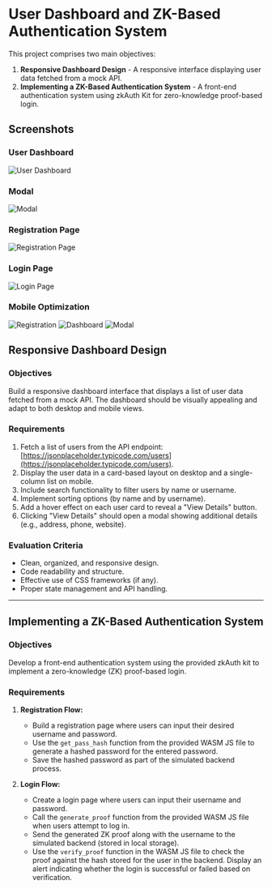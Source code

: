 # User Dashboard and ZK-Based Authentication System

This project comprises two main objectives: 

1. **Responsive Dashboard Design** - A responsive interface displaying user data fetched from a mock API.
2. **Implementing a ZK-Based Authentication System** - A front-end authentication system using zkAuth Kit for zero-knowledge proof-based login.

## Screenshots
### User Dashboard

![User Dashboard](screenshots/three.jpg)

### Modal

![Modal](screenshots/four.jpg)

### Registration Page

![Registration Page](screenshots/two.jpg)

### Login Page

![Login Page](screenshots/one.jpg)

### Mobile Optimization

![Registration](screenshots/mob1.jpg)
![Dashboard](screenshots/mob2.jpg)
![Modal](screenshots/mob3.jpg)

## Responsive Dashboard Design

### Objectives

Build a responsive dashboard interface that displays a list of user data fetched from a mock API. The dashboard should be visually appealing and adapt to both desktop and mobile views.

### Requirements

1. Fetch a list of users from the API endpoint: 
   [https://jsonplaceholder.typicode.com/users](https://jsonplaceholder.typicode.com/users).
2. Display the user data in a card-based layout on desktop and a single-column list on mobile.
3. Include search functionality to filter users by name or username.
4. Implement sorting options (by name and by username).
5. Add a hover effect on each user card to reveal a "View Details" button.
6. Clicking "View Details" should open a modal showing additional details (e.g., address, phone, website).

### Evaluation Criteria

- Clean, organized, and responsive design.
- Code readability and structure.
- Effective use of CSS frameworks (if any).
- Proper state management and API handling.

---

## Implementing a ZK-Based Authentication System

### Objectives

Develop a front-end authentication system using the provided zkAuth kit to implement a zero-knowledge (ZK) proof-based login.

### Requirements

1. **Registration Flow:**
   - Build a registration page where users can input their desired username and password.
   - Use the `get_pass_hash` function from the provided WASM JS file to generate a hashed password for the entered password.
   - Save the hashed password as part of the simulated backend process.

2. **Login Flow:**
   - Create a login page where users can input their username and password.
   - Call the `generate_proof` function from the provided WASM JS file when users attempt to log in.
   - Send the generated ZK proof along with the username to the simulated backend (stored in local storage).
   - Use the `verify_proof` function in the WASM JS file to check the proof against the hash stored for the user in the backend. Display an alert indicating whether the login is successful or failed based on verification.
